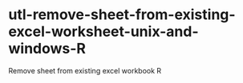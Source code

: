 # utl-remove-sheet-from-existing-excel-worksheet-unix-and-windows-R
Remove sheet from existing excel workbook R
